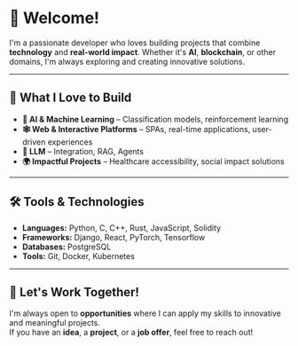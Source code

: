 # 👋 Welcome!  

I'm a passionate developer who loves building projects that combine **technology** and **real-world impact**. Whether it's **AI**, **blockchain**, or other domains, I'm always exploring and creating innovative solutions.  

---

## 🚀 What I Love to Build  
- **🧠 AI & Machine Learning** – Classification models, reinforcement learning
- **🕸️ Web & Interactive Platforms** – SPAs, real-time applications, user-driven experiences   
- **💬 LLM** – Integration, RAG, Agents
- **🌍 Impactful Projects** – Healthcare accessibility, social impact solutions  

---

## 🛠️ Tools & Technologies  
- **Languages:** Python, C, C++, Rust, JavaScript, Solidity
- **Frameworks:** Django, React, PyTorch, Tensorflow
- **Databases:** PostgreSQL
- **Tools:** Git, Docker, Kubernetes

---

## 🤝 Let's Work Together!  
I'm always open to **opportunities** where I can apply my skills to innovative and meaningful projects.  
If you have an **idea**, a **project**, or a **job offer**, feel free to reach out!  
